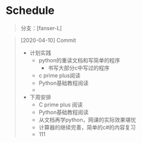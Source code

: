 # Schedule

> 分支：[fanser-L] 

> [2020-04-10] Commit
>
>- 计划实践
>   - python的重读文档和写简单的程序 
>     - 书写大部分c中写过的程序 
>   - c prime plus阅读 
>   - Python基础教程阅读
>   - 
>- 下周安排
>   - C prime plus 阅读
>   - Python基础教程阅读
>   - 从文档再学python，网课的实际效果堪忧
>   - 计算器的继续完善，简单的c#的内容复习 
>   - 111